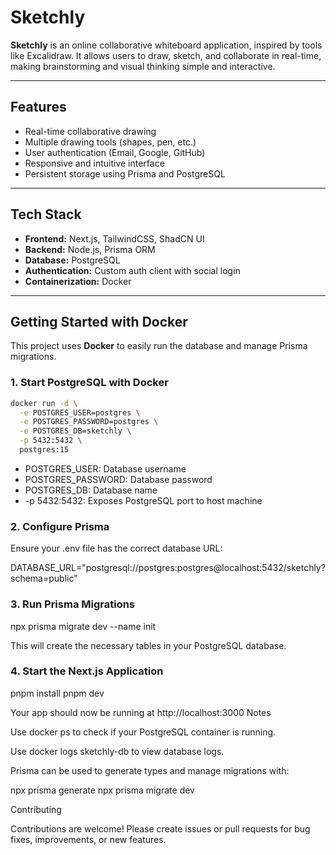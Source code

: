 # Sketchly

**Sketchly** is an online collaborative whiteboard application, inspired by tools like Excalidraw. It allows users to draw, sketch, and collaborate in real-time, making brainstorming and visual thinking simple and interactive.

---

## Features

- Real-time collaborative drawing
- Multiple drawing tools (shapes, pen, etc.)
- User authentication (Email, Google, GitHub)
- Responsive and intuitive interface
- Persistent storage using Prisma and PostgreSQL

---

## Tech Stack

- **Frontend:** Next.js, TailwindCSS, ShadCN UI
- **Backend:** Node.js, Prisma ORM
- **Database:** PostgreSQL
- **Authentication:** Custom auth client with social login
- **Containerization:** Docker

---

## Getting Started with Docker

This project uses **Docker** to easily run the database and manage Prisma migrations.

### 1. Start PostgreSQL with Docker

```bash
docker run -d \
  -e POSTGRES_USER=postgres \
  -e POSTGRES_PASSWORD=postgres \
  -e POSTGRES_DB=sketchly \
  -p 5432:5432 \
  postgres:15
```

- POSTGRES_USER: Database username
- POSTGRES_PASSWORD: Database password
- POSTGRES_DB: Database name
- -p 5432:5432: Exposes PostgreSQL port to host machine

### 2. Configure Prisma

Ensure your .env file has the correct database URL:

DATABASE_URL="postgresql://postgres:postgres@localhost:5432/sketchly?schema=public"

### 3. Run Prisma Migrations

npx prisma migrate dev --name init

This will create the necessary tables in your PostgreSQL database.

### 4. Start the Next.js Application

pnpm install
pnpm dev

Your app should now be running at http://localhost:3000
Notes

Use docker ps to check if your PostgreSQL container is running.

Use docker logs sketchly-db to view database logs.

Prisma can be used to generate types and manage migrations with:

npx prisma generate
npx prisma migrate dev

Contributing

Contributions are welcome! Please create issues or pull requests for bug fixes, improvements, or new features.
